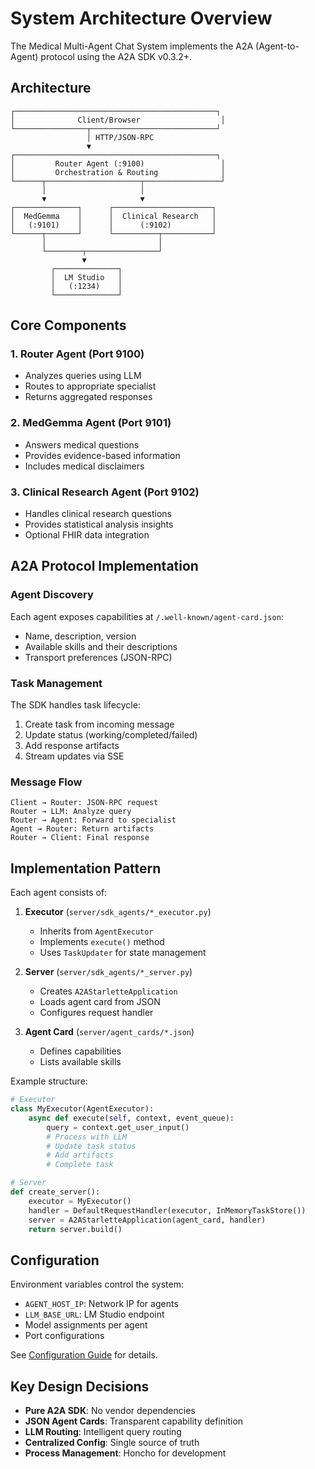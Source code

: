 # System Architecture Overview

The Medical Multi-Agent Chat System implements the A2A (Agent-to-Agent) protocol using the A2A SDK v0.3.2+.

## Architecture

```
┌─────────────────────────────────────────────┐
│              Client/Browser                  │
└────────────────┬────────────────────────────┘
                 │ HTTP/JSON-RPC
                 ▼
┌─────────────────────────────────────────────┐
│         Router Agent (:9100)                 │
│         Orchestration & Routing              │
└──────┬─────────────────────┬─────────────────┘
       │                     │
       ▼                     ▼
┌──────────────┐      ┌──────────────────────┐
│  MedGemma    │      │  Clinical Research   │
│   (:9101)    │      │      (:9102)         │
└──────┬───────┘      └──────────┬───────────┘
       │                         │
       └────────┬────────────────┘
                ▼
         ┌──────────────┐
         │  LM Studio   │
         │   (:1234)    │
         └──────────────┘
```

## Core Components

### 1. Router Agent (Port 9100)
- Analyzes queries using LLM
- Routes to appropriate specialist
- Returns aggregated responses

### 2. MedGemma Agent (Port 9101)  
- Answers medical questions
- Provides evidence-based information
- Includes medical disclaimers

### 3. Clinical Research Agent (Port 9102)
- Handles clinical research questions
- Provides statistical analysis insights
- Optional FHIR data integration

## A2A Protocol Implementation

### Agent Discovery
Each agent exposes capabilities at `/.well-known/agent-card.json`:
- Name, description, version
- Available skills and their descriptions
- Transport preferences (JSON-RPC)

### Task Management
The SDK handles task lifecycle:
1. Create task from incoming message
2. Update status (working/completed/failed)
3. Add response artifacts
4. Stream updates via SSE

### Message Flow
```
Client → Router: JSON-RPC request
Router → LLM: Analyze query
Router → Agent: Forward to specialist
Agent → Router: Return artifacts
Router → Client: Final response
```

## Implementation Pattern

Each agent consists of:

1. **Executor** (`server/sdk_agents/*_executor.py`)
   - Inherits from `AgentExecutor`
   - Implements `execute()` method
   - Uses `TaskUpdater` for state management

2. **Server** (`server/sdk_agents/*_server.py`)
   - Creates `A2AStarletteApplication`
   - Loads agent card from JSON
   - Configures request handler

3. **Agent Card** (`server/agent_cards/*.json`)
   - Defines capabilities
   - Lists available skills

Example structure:
```python
# Executor
class MyExecutor(AgentExecutor):
    async def execute(self, context, event_queue):
        query = context.get_user_input()
        # Process with LLM
        # Update task status
        # Add artifacts
        # Complete task

# Server  
def create_server():
    executor = MyExecutor()
    handler = DefaultRequestHandler(executor, InMemoryTaskStore())
    server = A2AStarletteApplication(agent_card, handler)
    return server.build()
```

## Configuration

Environment variables control the system:
- `AGENT_HOST_IP`: Network IP for agents
- `LLM_BASE_URL`: LM Studio endpoint
- Model assignments per agent
- Port configurations

See [Configuration Guide](../getting-started/configuration.md) for details.

## Key Design Decisions

- **Pure A2A SDK**: No vendor dependencies
- **JSON Agent Cards**: Transparent capability definition
- **LLM Routing**: Intelligent query routing
- **Centralized Config**: Single source of truth
- **Process Management**: Honcho for development